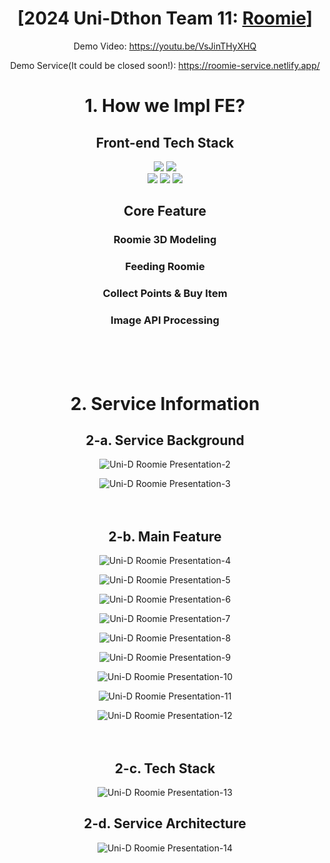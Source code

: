 <div align="center">

# [2024 Uni-Dthon Team 11: <u>**Roomie**</u>]

Demo Video: https://youtu.be/VsJinTHyXHQ

Demo Service(It could be closed soon!): https://roomie-service.netlify.app/

# 1. How we Impl FE?

## Front-end Tech Stack

<img src="https://img.shields.io/badge/React-61DAFB?style=for-the-badge&logo=React&logoColor=white"> <img src="https://img.shields.io/badge/typescript-3178C6?style=for-the-badge&logo=typescript&logoColor=white"><br/><img src="https://img.shields.io/badge/zustand-3178C6?style=for-the-badge&logo=zustand&logoColor=white"> <img src="https://img.shields.io/badge/react router-CA4245?style=for-the-badge&logo=reactrouter&logoColor=white"> <img src="https://img.shields.io/badge/axios-5A29E4?style=for-the-badge&logo=axios&logoColor=white">

## Core Feature

### Roomie 3D Modeling
### Feeding Roomie 
### Collect Points & Buy Item
### Image API Processing

<br><br><br>
# 2. Service Information
## 2-a. Service Background
![Uni-D Roomie Presentation-2](https://github.com/user-attachments/assets/2a45450c-2c44-4a07-8867-d9180031c5e4)

![Uni-D Roomie Presentation-3](https://github.com/user-attachments/assets/9348074d-0a45-468d-a4fc-af5868a22acf)
<br><br><br>
## 2-b. Main Feature
![Uni-D Roomie Presentation-4](https://github.com/user-attachments/assets/e93dc1ba-c757-4ccb-a0b0-9475e4cf51ab)

![Uni-D Roomie Presentation-5](https://github.com/user-attachments/assets/ada56762-83b2-4d88-b815-ffb543386733)

![Uni-D Roomie Presentation-6](https://github.com/user-attachments/assets/cfcf0a10-4184-4e77-bfd4-80513f313589)

![Uni-D Roomie Presentation-7](https://github.com/user-attachments/assets/7c2ab86a-2fc4-4a25-87cf-6aef39c59d6e)

![Uni-D Roomie Presentation-8](https://github.com/user-attachments/assets/363dc1b9-1a11-4807-a0fa-3c3d6d064ab7)

![Uni-D Roomie Presentation-9](https://github.com/user-attachments/assets/1008b30e-c1d7-4f6c-89cb-c4c1f1e8a192)

![Uni-D Roomie Presentation-10](https://github.com/user-attachments/assets/cc3fb2a7-ca01-4630-8d90-5c2e6896f84d)

![Uni-D Roomie Presentation-11](https://github.com/user-attachments/assets/5ee765f3-9681-4653-9b47-dea1be29824b)

![Uni-D Roomie Presentation-12](https://github.com/user-attachments/assets/ff6cdd4b-b060-4a07-8a35-99ccb5228a20)
<br><br><br>
## 2-c. Tech Stack
![Uni-D Roomie Presentation-13](https://github.com/user-attachments/assets/30542478-ae44-4aee-86e4-5b0664a7f324)

## 2-d. Service Architecture
![Uni-D Roomie Presentation-14](https://github.com/user-attachments/assets/e8368580-5713-4b99-bb85-62714c6c6642)
